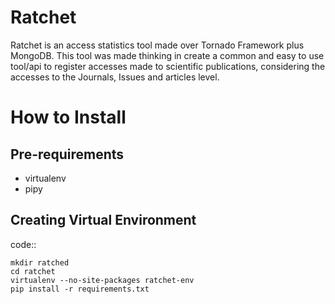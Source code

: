 Ratchet
=======

Ratchet is an access statistics tool made over Tornado Framework plus MongoDB. This tool was made
thinking in create a common and easy to use tool/api to register accesses made to scientific 
publications, considering the accesses to the Journals, Issues and articles level.


How to Install
==============

Pre-requirements
----------------

* virtualenv
* pipy

Creating Virtual Environment
----------------------------

code::

    mkdir ratched
    cd ratchet
    virtualenv --no-site-packages ratchet-env
    pip install -r requirements.txt

